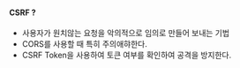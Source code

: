 #### CSRF ?
- 사용자가 원치않는 요청을 악의적으로 임의로 만들어 보내는 기법
- CORS를 사용할 때 특히 주의애햐한다.
- CSRF Token을 사용하여 토큰 여부를 확인하여 공격을 방지한다.
